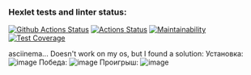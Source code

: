 ### Hexlet tests and linter status:
[![Github Actions Status](https://github.com/FaritGabidullin/python-project-lvl1/workflows/Python%20CI/badge.svg)](https://github.com/FaritGabidullin/python-project-lvl1/actions)
[![Actions Status](https://github.com/FaritGabidullin/python-project-lvl1/workflows/hexlet-check/badge.svg)](https://github.com/FaritGabidullin/python-project-lvl1/actions)
[![Maintainability](https://api.codeclimate.com/v1/badges/df66c0cbbeca7d822f23/maintainability)](https://codeclimate.com/github/FaritGabidullin/python-project-lvl1/maintainability)
[![Test Coverage](https://api.codeclimate.com/v1/badges/df66c0cbbeca7d822f23/test_coverage)](https://codeclimate.com/github/FaritGabidullin/python-project-lvl1/test_coverage)

asciinema... Doesn't work on my os, but I found a solution:
Установка:
![image](https://user-images.githubusercontent.com/43521374/113336046-17119280-9326-11eb-8004-874d5049b719.png)
Победа:
![image](https://user-images.githubusercontent.com/43521374/113335998-05c88600-9326-11eb-9a70-60568d3f50c1.png)
Проигрыш:
![image](https://user-images.githubusercontent.com/43521374/113336013-0bbe6700-9326-11eb-8c74-fe8223ef5ed3.png)
